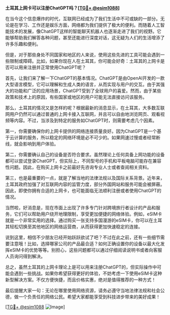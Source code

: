 **土耳其上网卡可以注册ChatGPT吗？[[TG💪+ @esim1088](https://t.me/s/esim1088)]**

在当今这个信息爆炸的时代，互联网已经成为了我们生活中不可或缺的一部分。无论是在学习、工作还是娱乐方面，网络都为我们提供了极大的便利。而随着人工智能技术的发展，像ChatGPT这样的智能聊天机器人也逐渐走进了我们的视野。它能够帮助我们解答各种问题，甚至还能进行深度对话，这无疑为人们的生活增添了许多乐趣和便利。

但是，对于那些身处不同国家和地区的人来说，使用这些先进的工具可能会遇到一些限制或障碍。比如，如果你现在人在土耳其，你可能会好奇：土耳其的上网卡是否可以用来注册并正常使用ChatGPT呢？

首先，让我们来了解一下ChatGPT的基本情况。ChatGPT是由OpenAI开发的一款大型语言模型，它可以理解和生成人类的语言，从而实现与用户的交互。由于其强大的功能和广泛的应用场景，ChatGPT受到了全球用户的喜爱。然而，由于某些政策和技术上的原因，有些国家或地区的用户可能无法直接访问该服务。

那么，土耳其的情况又是怎样的呢？根据最新的消息显示，在土耳其，大多数互联网用户仍然可以通过普通的上网卡接入互联网，并且可以自由地浏览网页、观看视频等内容。不过，当涉及到特定的服务如ChatGPT时，则需要考虑几个因素。

第一，你需要确保你的上网卡提供的网络连接质量良好。因为ChatGPT是一个基于云计算的服务，所以稳定的网络环境是必不可少的。如果网速过慢或者经常断线，就会影响到用户体验。

第二，你需要确认自己的设备是否符合要求。虽然理论上任何具备上网功能的设备都可以尝试登录ChatGPT，但实际上，不同型号的手机和平板电脑可能存在兼容性问题。因此，在购买上网卡之前最好先咨询专业人士或者查阅相关资料。

第三，也是最重要的一点，就是了解当地的法律法规以及国际关系背景。近年来，土耳其政府加强了对互联网内容的监管力度，部分外国网站和服务可能会被屏蔽。因此，即使你拥有合适的上网卡，也可能面临无法顺利注册或者使用ChatGPT的情况。

当然啦，好消息是，现在市面上出现了许多专门针对跨境旅行者设计的产品和服务，它们可以帮助用户绕开地理限制，享受更加便捷的网络体验。例如，eSIM卡就是一个非常实用的选择。通过购买一张支持多国漫游的eSIM卡，你可以在土耳其轻松切换至其他地区的网络运营商，从而获得更加快速稳定的连接。

说到这里，相信不少朋友已经开始跃跃欲试了吧？不过在此之前，还有一些细节需要注意哦！比如，选择哪家公司的产品最合适？如何正确设置你的设备以最大化发挥eSIM卡的优势等等。别担心，这些问题都可以通过仔细阅读说明书或者向客服人员询问得到解决。

总之，虽然土耳其的上网卡理论上是可以用来注册ChatGPT的，但实际操作中可能会遇到一些挑战。如果你希望获得更好的体验，不妨考虑一下使用eSIM卡这种新型解决方案。不仅方便快捷，而且价格实惠，绝对是值得推荐的一种方式！

最后提醒大家一句：无论在哪里使用网络资源，请务必遵守当地法律法规和社会公德，做一个负责任的网络公民。希望大家都能享受到科技进步带来的美好成果！

[[TG💪+ @esim1088](https://t.me/s/esim1088) ![Image](https://i.postimg.cc/4NQfJmqS/Snipaste-2025-05-13-00-14-12.png)]